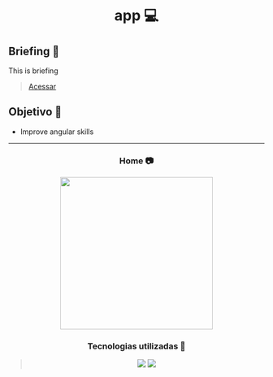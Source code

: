 <h1 align="center"> app 💻 </h1>

## Briefing 📄

This is briefing

> [Acessar]()

<h2 align="left"> Objetivo 📌 </h2>

- Improve angular skills

---

<h3 align="center"> Home 📷 </h3>

<div align="center">
<img height="300em" src="./src/assets/images/showcase.png">
</div>

<h3 align="center"> Tecnologias utilizadas 🤖 </h3>

 > <div align="center">
 >   <img src="https://img.shields.io/badge/Angular-DD0031?style=for-the-badge&logo=angular&logoColor=white">
 >   <img src="https://img.shields.io/badge/Sass-CC6699?style=for-the-badge&logo=sass&logoColor=white" >
 > </div>
